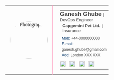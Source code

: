 <!DOCTYPE HTML PUBLIC "-//W3C//DTD HTML 4.0 Transitional//EN">
<html>
<head>
  <title>Email Signature</title>
  <meta content="text/html; charset=utf-8" http-equiv="Content-Type">
</head>
<body style="font-family:Helvetica, sans-serif;">
  <table style="font-family:Helvetica, sans-serif;" cellpadding="0" cellspacing="0">
    <tbody>
      <tr>
        <td style="width:150px; padding:0; font-family:Verdana; text-align:center; margin: auto;">
          <a href="https://www.linkedin.com/in/ganeshghube/" target="_blank">
            <!-- <img alt="Photograph" style="width:120px; height:120px; border-radius:60px; border:0;" src="https://avatars3.githubusercontent.com/u/5141132?v=4"> -->
            <img alt="Photograph" style="width:120px; height:120px; border-radius:60px; border:0;" src="https://user-images.githubusercontent.com/29572673/110950309-97526280-833b-11eb-9cd7-ab847b567199.png">
          </a>
        </td>
        <td style="height: 140px; border-left: thin solid #ff92b8; padding-right: 15px;"></td>
        <td style="font-family:inherit; padding:0; margin: auto;">
          <table style="font-family:inherit" cellpadding="0" cellspacing="0">
            <tbody>
              <tr>
                <td style="font-family:inherit; padding:0; vertical-align:top;" valign="top">
                  <strong>
                    <a style="font-family:inherit; color:#484848; font-size:14pt; text-decoration: none;" href="https://ganeshghube.github.io/profile/" target="_blank">Ganesh Ghube</a>
                  </strong>
                  <a style="font-family:inherit; color:	#484848; font-size:10pt; text-decoration: none;" href="https://ganeshghube.github.io/profile/"
                    target="_blank"> | DevOps Engineer</a>
                </td>
              </tr>
              <tr>
                <td style="font-family:inherit; padding-bottom:6px; vertical-align:top;" valign="top">
                  <strong>
                    <a style="font-family:inherit; color:#484848; font-size:10pt; text-decoration: none;" href="https://www.capgemini.com" target="_blank">Capgemini Pvt Ltd.</a>
                  </strong>
                  <a style="font-family:inherit; color:#484848; font-size:10pt; text-decoration: none;" href="https://www.capgemini.com" target="_blank">| Insurance</a>
                </td>
              </tr>
              <tr>
                <td style="font-family:inherit; font-size:9pt; padding-bottom:6px; line-height:18px; vertical-align:top;" valign="top">
                  <span style="font-family:inherit; color:#003366;">Mob: </span>
                  <a style="font-family:inherit; text-decoration: none; color:#484848;" href="tel:+8801719286264">+44-0000000000</a>
                  <br>
                  <span style="font-family:inherit; color:#003366;">E-mail: </span>
                  <a style="font-family:inherit; text-decoration: none; color:#484848;" href="mailto:ganesh.ghube@gmail.com">ganesh.ghube@gmail.com</a>
                  <br>
                  <span style="font-family:inherit; color:#003366;">Add: </span>
                  <a style="font-family:inherit; text-decoration: none; color:#484848;" href="https://www.google.com/maps/place/London,+00X+000/@51.395319,0.0067477,17z/data=!3m1!4b1!4m5!3m4!1s0x47d8aa7b767f426b:0x2f6cb8247a6fbc3e!8m2!3d51.3953157!4d0.0089364" target="_blank">London XXX XXX</a>
                </td>
              </tr>
              <tr>
                <td style="font-family:inherit; width:140px; padding-top:4px; padding-left:0; text-align:left;" valign="left" width="140">
                  <span>
                    <a style="text-decoration: none; padding-right: 4px;" href="https://www.facebook.com/ganesh.ghube" target="_blank">
                      <img alt="facbook" style="width:18px; height:18px;" src="https://image.ibb.co/kTNREJ/font_awesome_4_7_0_facebook_f_50_0_666666_none.png">
                    </a>
                  </span>
                  <span>
                    <a style="text-decoration: none; padding: 0 4px;" href="https://github.com/ganeshghube" target="_blank">
                      <img alt="github" style="width:18px; height:18px;" src="https://image.ibb.co/eYfrgy/font_awesome_4_7_0_github_50_0_666666_none.png">
                    </a>
                  </span>
                  <span>
                    <a style="text-decoration: none; padding: 0 4px;" href="https://stackoverflow.com/users/9391544/ganesh-ghube" target="_blank">
                      <img alt="stackoverflow" style="width:18px; height:18px;" src="https://image.ibb.co/goHtuJ/font_awesome_4_7_0_stack_overflow_50_0_666666_none.png">
                    </a>
                  </span>
                  <span>
                    <a style="text-decoration: none; padding: 0 4px;" href="https://www.linkedin.com/in/ganeshghube/" target="_blank">
                      <img alt="linkedin" style="width:18px; height:18px;" src="https://image.ibb.co/jQ68Td/font_awesome_4_7_0_linkedin_50_0_666666_none.png">
                    </a>
                  </span>
                  <span>
                  <!--   <a style="text-decoration: none; color: #666666; padding-left: 4px;" href="https://ganeshghube.github.io/profile/" target="_blank">
                      <img alt="medium" style="width:18px; height:18px;" src="https://image.ibb.co/fd8YuJ/font_awesome_4_7_0_medium_50_0_666666_none.png"> -->
                    </a>
                  </span>
                </td>
              </tr>
            </tbody>
          </table>
        </td>
      </tr>
    </tbody>
  </table>
</body>
</html>
